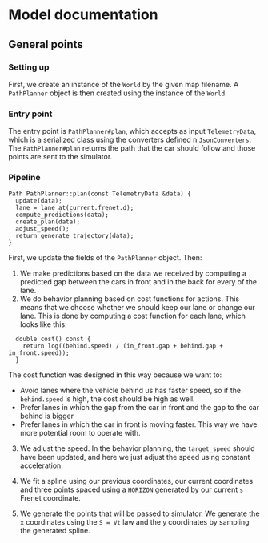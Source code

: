 # Model documentation

## General points

### Setting up

First, we create an instance of the `World` by the given map filename. A `PathPlanner` object
is then created using the instance of the `World`.

### Entry point
The entry point is `PathPlanner#plan`, which accepts as input `TelemetryData`, which
is a serialized class using the converters defined n `JsonConverters`. The `PathPlanner#plan`
returns the path that the car should follow and those points are sent to the simulator.

### Pipeline

```
Path PathPlanner::plan(const TelemetryData &data) {
  update(data);
  lane = lane_at(current.frenet.d);
  compute_predictions(data);
  create_plan(data);
  adjust_speed();
  return generate_trajectory(data);
}
```

First, we update the fields of the `PathPlanner` object. Then:
 
1. We make predictions based on the data we received by computing a predicted gap between the cars in front and in the back
for every of the lane.
2. We do behavior planning based on cost functions for actions. This means that we choose whether
we should keep our lane or change our lane. This is done by computing a cost function for each lane,
which looks like this:

```
  double cost() const {
    return log((behind.speed) / (in_front.gap + behind.gap + in_front.speed));
  }
```

The cost function was designed in this way because we want to:
* Avoid lanes where the vehicle behind us has faster speed, so if the `behind.speed` is high, 
 the cost should be high as well.
* Prefer lanes in which the gap from the car in front and the gap to the car behind is bigger
* Prefer lanes in which the car in front is moving faster. This way we have more potential room
to operate with.

3. We adjust the speed. In the behavior planning, the `target_speed` should have been updated, and here
we just adjust the speed using constant acceleration.

4. We fit a spline using our previous coordinates, our current coordinates and three points spaced
using a `HORIZON` generated by our current `s` Frenet coordinate.

5. We generate the points that will be passed to simulator. We generate the `x` coordinates using the
`S = Vt` law and the `y` coordinates by sampling the generated spline.
